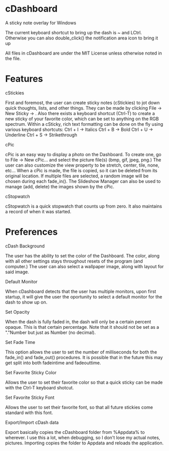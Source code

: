 cDashboard
==========

A sticky note overlay for Windows

The current keyboard shortcut to bring up the dash is ~ and LCtrl. Otherwise you can also double_click() the notification area icon to bring it up

All files in cDashboard are under the MIT License unless otherwise noted in the file.

Features
========

cStickies

First and foremost, the user can create sticky notes (cStickies) to jot down quick thoughts, lists, and other things. They can be made by clicking File -> New Sticky -> <Color>. Also there exists a keyboard shortcut (Ctrl-T) to create a new sticky of your favorite color, which can be set to anything on the RGB spectrum. Within a cSticky, rich text formatting can be done on the fly using various keyboard shortcuts:
Ctrl + I -> Italics
Ctrl + B -> Bold
Ctrl + U -> Underline
Ctrl + S -> Strikethrough

cPic

cPic is an easy way to display a photo on the Dashboard. To create one, go to File -> New cPic... and select the picture file(s) (bmp, gif, jpeg, png.) The user can also customize the view property to be stretch, center, tile, none, etc... When a cPic is made, the file is copied, so it can be deleted from its original location. If multiple files are selected, a random image will be chosen during each fade_in(). The Slideshow Manager can also be used to manage (add, delete) the images shown by the cPic. 

cStopwatch

cStopwatch is a quick stopwatch that counts up from zero. It also maintains a record of when it was started.

Preferences
===========

cDash Background

The user has the ability to set the color of the Dashboard. The color, along with all other settings stays throughout resets of the program (and computer.) The user can also select a wallpaper image, along with layout for said image. 

Default Monitor

When cDashboard detects that the user has multiple monitors, upon first startup, it will give the user the oportunity to select a default monitor for the dash to show up on.

Set Opacity

When the dash is fully faded in, the dash will only be a certain percent opaque. This is that certain percentage. Note that it should not be set as a "."Number but just as Number (no decimal).

Set Fade Time

This option allows the user to set the number of milliseconds for both the fade_in() and fade_out() procedures. It is possible that in the future this may get split into both fadeintime and fadeouttime.

Set Favorite Sticky Color

Allows the user to set their favorite color so that a quick sticky can be made with the Ctrl-T keyboard shotcut.

Set Favorite Sticky Font

Allows the user to set their favorite font, so that all future stickies come standard with this font.

Export/Import cDash data

Export basically copies the cDashboard folder from %Appdata% to wherever. I use this a lot, when debugging, so I don't lose my actual notes, pictures. Importing copies the folder to Appdata and reloads the application.





